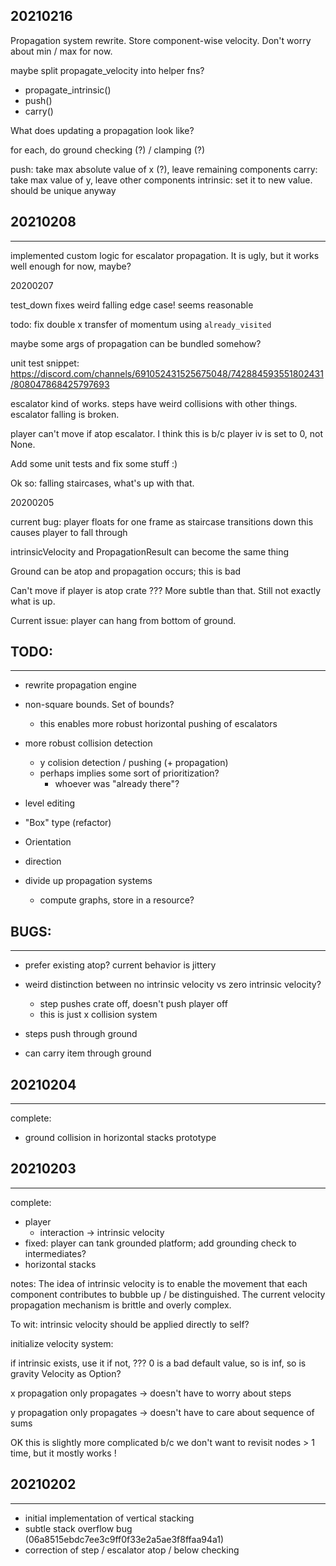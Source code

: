 ## 20210216

Propagation system rewrite. Store component-wise velocity. Don't worry about min / max for now.

maybe split propagate_velocity into helper fns?

- propagate_intrinsic()
- push()
- carry()

What does updating a propagation look like?

for each, do ground checking (?) / clamping (?)

push: take max absolute value of x (?), leave remaining components
carry: take max value of y, leave other components
intrinsic: set it to new value. should be unique anyway


## 20210208
---
implemented custom logic for escalator propagation. It is ugly, but it works well enough for now, maybe?


20200207

test_down fixes weird falling edge case! seems reasonable

todo: fix double x transfer of momentum using `already_visited`

maybe some args of propagation can be bundled somehow?

unit test snippet: https://discord.com/channels/691052431525675048/742884593551802431/808047868425797693

escalator kind of works. steps have weird collisions with other things. escalator falling is broken.

player can't move if atop escalator. I think this is b/c player iv is set to 0, not None.

Add some unit tests and fix some stuff :)

Ok so: falling staircases, what's up with that.

20200205

current bug: player floats for one frame as staircase transitions down
this causes player to fall through

intrinsicVelocity and PropagationResult can become the same thing

Ground can be atop and propagation occurs; this is bad

Can't move if player is atop crate ??? 
More subtle than that. Still not exactly what is up.

Current issue: player can hang from bottom of ground.


## TODO:
---

- rewrite propagation engine

- non-square bounds. Set of bounds?
  - this enables more robust horizontal pushing of escalators

- more robust collision detection
  - y colision detection / pushing (+ propagation)
  - perhaps implies some sort of prioritization?
    - whoever was "already there"?

- level editing
- "Box" type (refactor)
- Orientation
- direction
- divide up propagation systems
  - compute graphs, store in a resource?

## BUGS:
---
- prefer existing atop? current behavior is jittery
- weird distinction between no intrinsic velocity vs zero intrinsic velocity?
  - step pushes crate off, doesn't push player off
  - this is just x collision system

- steps push through ground
- can carry item through ground

## 20210204
---
complete:
- ground collision in horizontal stacks prototype


## 20210203
---
complete:
- player
  - interaction -> intrinsic velocity
- fixed: player can tank grounded platform; add grounding check to intermediates?
- horizontal stacks

notes:
The idea of intrinsic velocity is to enable the movement that each component contributes to bubble up / be distinguished. The current velocity propagation mechanism is brittle and overly complex.

To wit: intrinsic velocity should be applied directly to self?

initialize velocity system: 

if intrinsic exists, use it
if not, ???
0 is a bad default value, so is inf, so is gravity
Velocity as Option?


x propagation only propagates -> doesn't have to worry about steps

y propagation only propagates -> doesn't have to care about sequence of sums

OK this is slightly more complicated b/c we don't want to revisit nodes > 1 time, but it mostly works !


## 20210202
---
- initial implementation of vertical stacking
- subtle stack overflow bug (06a8515ebdc7ee3c9ff0f33e2a5ae3f8ffaa94a1)
- correction of step / escalator atop / below checking